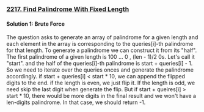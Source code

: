 ### [2217. Find Palindrome With Fixed Length](https://leetcode.com/problems/find-palindrome-with-fixed-length/)

#### Solution 1: Brute Force

The question asks to generate an array of palindrome for a given length and each element in the array is corresponding to the queries[i]-th palindrome for that length. To generate a palindrome we can construct it from its "half". The first palindrome of a given length is 100 ... 0 , (len - 1)/2 0s. Let's call it "start". and the half of the queries[i]-th palindrome is start + queries[i] - 1. So we need to iterate over the queries onces and generate the palindrome accordingly. if start + queries[i] < start * 10, we can append the flipped digits to the end. if the length is even, we just flip it. If the length is odd, we need skip the last digit when generate the flip. But if start + queires[i] > start * 10, there would be more digits in the final result and we won't have a len-digits palindrome. In that case, we should return -1.
